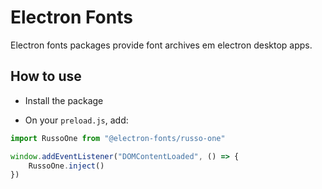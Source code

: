 # Electron Fonts

Electron fonts packages provide font archives em electron desktop apps.

## How to use

* Install the package

* On your `preload.js`, add:

```ts
import RussoOne from "@electron-fonts/russo-one"

window.addEventListener("DOMContentLoaded", () => {
    RussoOne.inject()
})
```